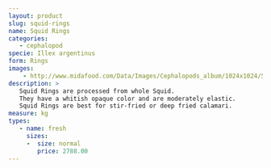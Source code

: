 ```yaml
---
layout: product
slug: squid-rings
name: Squid Rings
categories:
   - cephalopod
specie: Illex argentinus
form: Rings
images:
    - http://www.midafood.com/Data/Images/Cephalopods_album/1024x1024/54acdb860b253565.jpg
description: >
   Squid Rings are processed from whole Squid.
   They have a whitish opaque color and are moderately elastic.
   Squid Rings are best for stir-fried or deep fried calamari.
measure: kg
types:
   - name: fresh
     sizes:
     -  size: normal
        price: 2788.00
---
```


